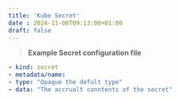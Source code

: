 ```yaml
---
title: 'Kube Secret'
date : 2024-11-06T09:13:00+01:00
draft: false
---
```

>**Example Secret configuration file**
```yml
- kind: secret
- metadata/name:
- type: "Opaque the defult type"
- data: "The accrualt conntents of the secret"
```
